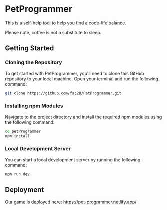 # PetProgrammer

This is a self-help tool to help you find a code-life balance.

Please note, coffee is not a substitute to sleep.

## Getting Started

### Cloning the Repository

To get started with PetProgrammer, you'll need to clone this GitHub repository to your local machine. Open your terminal and run the following command:

```bash
git clone https://github.com/fac28/PetProgrammer.git
```
### Installing npm Modules

Navigate to the project directory and install the required npm modules using the following command:

```bash
cd petProgrammer
npm install
```


### Local Development Server

You can start a local development server by running the following command:

```bash
npm run dev
```

## Deployment
Our game is deployed here: <https://pet-programmer.netlify.app/>

